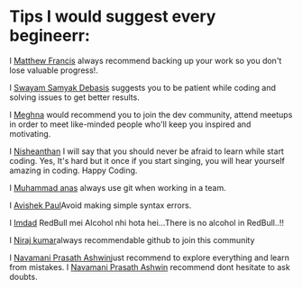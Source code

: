 # Tips I would suggest every begineerr:

<!-- Follow the following format to maintain uniformity:
  I [Abhushan Adhikari Joshi](https://github.com/abhu-A-J) suggests you that it's okay to make mistakes and fail miserably because with time you're only going to get better.  
-->

I [Matthew Francis](https://github.com/mafro28) always recommend backing up your work so you don't lose valuable progress!.   

I [Swayam Samyak Debasis](https://github.com/Swayamsvk) suggests you to be patient while coding and solving issues to get better results.   

I [Meghna]() would recommend you to join the dev community, attend meetups in order to meet like-minded people who'll keep you inspired and motivating.

I [Nisheanthan](https://github.com/Nisheanthan) I will say that you should never be afraid to learn while start coding. Yes, It's hard but it once if you start singing, you will hear yourself amazing in coding. Happy Coding.

I [Muhammad anas](https://github.com/muhammadanas759) always use git when working in a team. 


I [Avishek Paul](https://github.com/avi4567)Avoid making simple syntax errors.

I [Imdad](https://github.com/imdadnitm) RedBull mei Alcohol nhi hota hei...There is no alcohol in RedBull..!!


I [Niraj kumar](http://github.com/nirajsam786)always recommendable github to join this community

I [Navamani Prasath Ashwin](https://github.com/naniiuvvirus007)just recommend to explore everything and learn from mistakes.
I [Navamani Prasath Ashwin](https://github.com/naniiuvvirus007) recommend dont hesitate to ask doubts.


